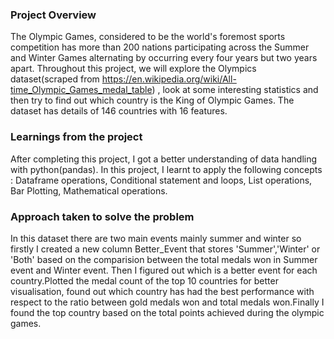 ### Project Overview

 The Olympic Games, considered to be the world's foremost sports competition has more than 200 nations participating across the Summer and Winter Games alternating by occurring every four years but two years apart.
Throughout this project, we will explore the Olympics dataset(scraped from https://en.wikipedia.org/wiki/All-time_Olympic_Games_medal_table) , look at some interesting statistics and then try to find out which country is the King of Olympic Games.
The dataset has details of 146 countries with 16 features.



### Learnings from the project

 After completing this project, I got a better understanding of data handling with python(pandas). In this project, I learnt to apply the following concepts :
Dataframe operations,
Conditional statement and loops,
List operations,
Bar Plotting,
Mathematical operations.



### Approach taken to solve the problem

 In this dataset there are two main events mainly summer and winter so firstly I created a new column Better_Event that stores 'Summer','Winter' or 'Both' based on the comparision between the total medals won in Summer event and Winter event. Then I figured out which is a better event for each country.Plotted the medal count of the top 10 countries for better visualisation,  found out which country has had the best performance with respect to the ratio between gold medals won and total medals won.Finally I found the top country based on the total points achieved during the olympic games.


